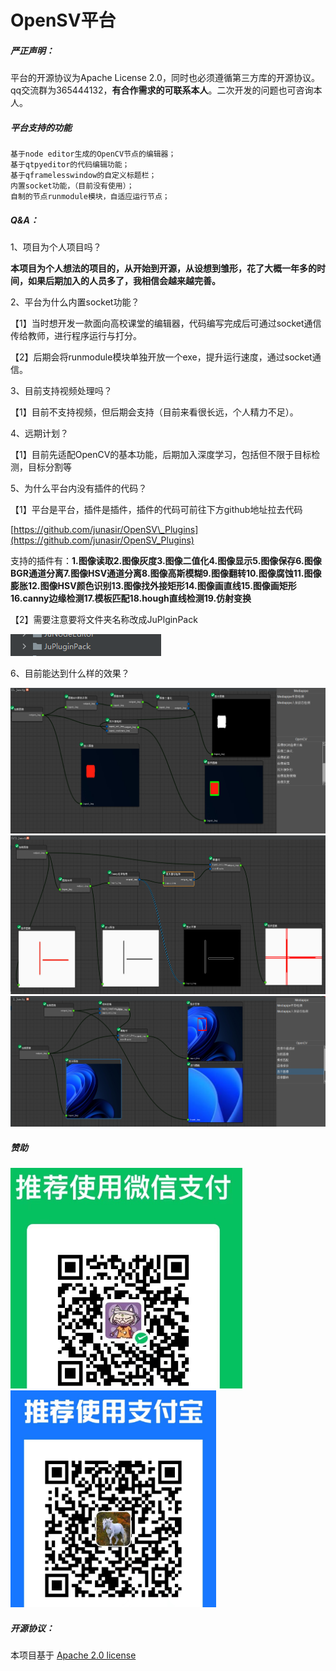 # OpenSV平台
##### 严正声明：
平台的开源协议为Apache License 2.0，同时也必须遵循第三方库的开源协议。qq交流群为365444132，**有合作需求的可联系本人**。二次开发的问题也可咨询本人。



##### 平台支持的功能
```Plain Text
基于node editor生成的OpenCV节点的编辑器；
基于qtpyeditor的代码编辑功能；
基于qframelesswindow的自定义标题栏；
内置socket功能，（目前没有使用）；
自制的节点runmodule模块，自适应运行节点；
```
##### Q&A：
1、项目为个人项目吗？

**本项目为个人想法的项目的，从开始到开源，从设想到雏形，花了大概一年多的时间，如果后期加入的人员多了，我相信会越来越完善。**

2、平台为什么内置socket功能？

【1】当时想开发一款面向高校课堂的编辑器，代码编写完成后可通过socket通信传给教师，进行程序运行与打分。

【2】后期会将runmodule模块单独开放一个exe，提升运行速度，通过socket通信。

3、目前支持视频处理吗？

【1】目前不支持视频，但后期会支持（目前来看很长远，个人精力不足）。

4、远期计划？

【1】目前先适配OpenCV的基本功能，后期加入深度学习，包括但不限于目标检测，目标分割等

5、为什么平台内没有插件的代码？

【1】平台是平台，插件是插件，插件的代码可前往下方github地址拉去代码

[https://github.com/junasir/OpenSV\_Plugins](https://github.com/junasir/OpenSV_Plugins)

支持的插件有：**1.图像读取2.图像灰度3.图像二值化4.图像显示5.图像保存6.图像BGR通道分离7.图像HSV通道分离8.图像高斯模糊9.图像翻转10.图像腐蚀11.图像膨胀12.图像HSV颜色识别13.图像找外接矩形14.图像画直线15.图像画矩形16.canny边缘检测17.模板匹配18.hough直线检测19.仿射变换**

【2】需要注意要将文件夹名称改成JuPlginPack

![image](images/plAXCh3ibHWdDu2g36riD1WOEQOQTTznDAWGXxmePtY.png)

6、目前能达到什么样的效果？

![image](images/Db0B2TxyS0G22WaZ79cc7bWnZs7OdRe9Oe1oqn_cyQE.png)
![image](images/20230306205035.png)
![image](images/20230306205031.png)



##### 赞助
![image](images/aXTo0b_u4JO2xv135cRrV44BojGrOCFzARlQaHyHh6s.png)
![image](images/YQS3uLzvUxQLkg5LMUG9BNZQbtFKhNQB4qIsYmmIkBE.png)

##### 开源协议：
本项目基于 [Apache 2.0 license](https://github.com/junasir/OpenSV/blob/main/LICENSE)